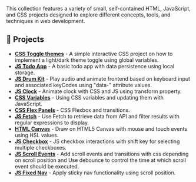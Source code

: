 This collection features a variety of small, self-contained HTML, JavaScript, and CSS projects designed to explore different concepts, tools, and techniques in web development.

## 🌱 Projects

- **[CSS Toggle themes](https://ybly.github.io/mini-projects/css-toggle-themes/)** - A simple interactive CSS project on how to implement a light/dark theme toggle using global variables.
- **[JS Todo App](https://ybly.github.io/mini-projects/js-todo-app/)** - A basic todo app with data persistence using local storage.
- **[JS Drum Kit](https://ybly.github.io/mini-projects/js-drum-kit/)** - Play audio and animate frontend based on keyboard input and associated keyCodes using "data-" attribute values.
- **[JS Clock](https://ybly.github.io/mini-projects/js-clock/)** - Animate clock with CSS and JS using transform property.
- **[CSS Variables](https://ybly.github.io/mini-projects/css-variables/)** - Using CSS variables and updating them with JavaScript.
- **[CSS Flex Panels](https://ybly.github.io/mini-projects/css-flex-panels/)** - CSS Flexbox and transitions.
- **[JS Fetch](https://ybly.github.io/mini-projects/js-fetch/)** - Use Fetch to retrieve data from API and filter results with regular expressions to display.
- **[HTML Canvas](https://ybly.github.io/mini-projects/html-canvas/)** - Draw on HTML5 Canvas with mouse and touch events using HSL values.
- **[JS Checkbox](https://ybly.github.io/mini-projects/js-checkbox/)** - JS checkbox interactions with shift key for selecting multiple checkboxes.
- **[JS Scroll Events](https://ybly.github.io/mini-projects/js-scroll-events/)** - Add scroll events and transitions with css depending on scroll position and Use debounce to control the time at which scroll event should be executed.
- **[JS Fixed Nav](https://ybly.github.io/mini-projects/js-fixed-nav/)** - Apply sticky nav functionality using scroll position.
